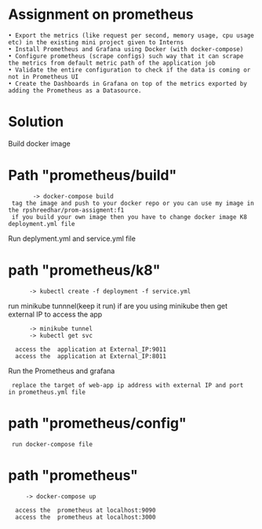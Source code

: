 # Assignment on prometheus


    • Export the metrics (like request per second, memory usage, cpu usage etc) in the existing mini project given to Interns
    • Install Prometheus and Grafana using Docker (with docker-compose)
    • Configure prometheus (scrape configs) such way that it can scrape the metrics from default metric path of the application job
    • Validate the entire configuration to check if the data is coming or not in Prometheus UI
    • Create the Dashboards in Grafana on top of the metrics exported by adding the Prometheus as a Datasource.
    
  # Solution
 
   Build docker image
   # Path "prometheus/build"
   
           -> docker-compose build
     tag the image and push to your docker repo or you can use my image in the rpshreedhar/prom-assigment:f1
     if you build your own image then you have to change docker image K8 deployment.yml file 
   
   Run deplyment.yml and service.yml file 
   # path "prometheus/k8"
          -> kubectl create -f deployment -f service.yml 
  
   run minikube tunnnel(keep it run) if are you using minikube then get external IP to access the app
   
          -> minikube tunnel
          -> kubectl get svc
  
      access the  application at External_IP:9011
      access the  application at External_IP:8011

   Run the Prometheus and grafana

     replace the target of web-app ip address with external IP and port  in prometheus.yml file
   # path "prometheus/config"
   
     run docker-compose file 
   # path "prometheus"
         -> docker-compose up 
      
      access the  prometheus at localhost:9090
      access the  prometheus at localhost:3000
      
   
   
 
